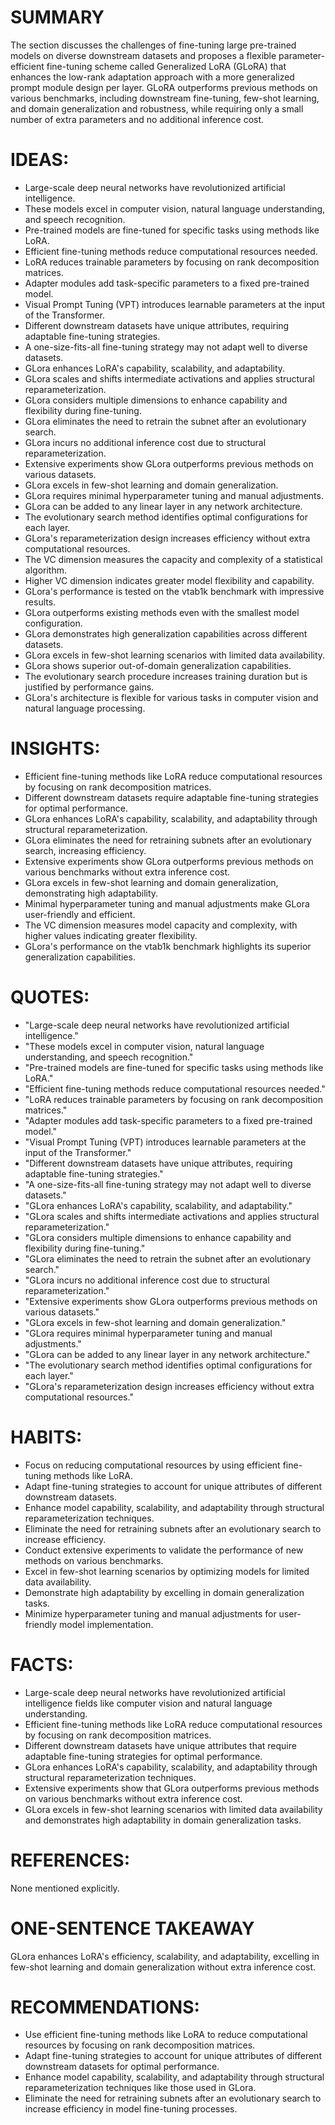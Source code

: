# SUMMARY
The section discusses the challenges of fine-tuning large pre-trained models on diverse downstream datasets and proposes a flexible parameter-efficient fine-tuning scheme called Generalized LoRA (GLoRA) that enhances the low-rank adaptation approach with a more generalized prompt module design per layer. GLoRA outperforms previous methods on various benchmarks, including downstream fine-tuning, few-shot learning, and domain generalization and robustness, while requiring only a small number of extra parameters and no additional inference cost.

# IDEAS:
- Large-scale deep neural networks have revolutionized artificial intelligence.
- These models excel in computer vision, natural language understanding, and speech recognition.
- Pre-trained models are fine-tuned for specific tasks using methods like LoRA.
- Efficient fine-tuning methods reduce computational resources needed.
- LoRA reduces trainable parameters by focusing on rank decomposition matrices.
- Adapter modules add task-specific parameters to a fixed pre-trained model.
- Visual Prompt Tuning (VPT) introduces learnable parameters at the input of the Transformer.
- Different downstream datasets have unique attributes, requiring adaptable fine-tuning strategies.
- A one-size-fits-all fine-tuning strategy may not adapt well to diverse datasets.
- GLora enhances LoRA's capability, scalability, and adaptability.
- GLora scales and shifts intermediate activations and applies structural reparameterization.
- GLora considers multiple dimensions to enhance capability and flexibility during fine-tuning.
- GLora eliminates the need to retrain the subnet after an evolutionary search.
- GLora incurs no additional inference cost due to structural reparameterization.
- Extensive experiments show GLora outperforms previous methods on various datasets.
- GLora excels in few-shot learning and domain generalization.
- GLora requires minimal hyperparameter tuning and manual adjustments.
- GLora can be added to any linear layer in any network architecture.
- The evolutionary search method identifies optimal configurations for each layer.
- GLora's reparameterization design increases efficiency without extra computational resources.
- The VC dimension measures the capacity and complexity of a statistical algorithm.
- Higher VC dimension indicates greater model flexibility and capability.
- GLora's performance is tested on the vtab1k benchmark with impressive results.
- GLora outperforms existing methods even with the smallest model configuration.
- GLora demonstrates high generalization capabilities across different datasets.
- GLora excels in few-shot learning scenarios with limited data availability.
- GLora shows superior out-of-domain generalization capabilities.
- The evolutionary search procedure increases training duration but is justified by performance gains.
- GLora's architecture is flexible for various tasks in computer vision and natural language processing.

# INSIGHTS:
- Efficient fine-tuning methods like LoRA reduce computational resources by focusing on rank decomposition matrices.
- Different downstream datasets require adaptable fine-tuning strategies for optimal performance.
- GLora enhances LoRA's capability, scalability, and adaptability through structural reparameterization.
- GLora eliminates the need for retraining subnets after an evolutionary search, increasing efficiency.
- Extensive experiments show GLora outperforms previous methods on various benchmarks without extra inference cost.
- GLora excels in few-shot learning and domain generalization, demonstrating high adaptability.
- Minimal hyperparameter tuning and manual adjustments make GLora user-friendly and efficient.
- The VC dimension measures model capacity and complexity, with higher values indicating greater flexibility.
- GLora's performance on the vtab1k benchmark highlights its superior generalization capabilities.

# QUOTES:
- "Large-scale deep neural networks have revolutionized artificial intelligence."
- "These models excel in computer vision, natural language understanding, and speech recognition."
- "Pre-trained models are fine-tuned for specific tasks using methods like LoRA."
- "Efficient fine-tuning methods reduce computational resources needed."
- "LoRA reduces trainable parameters by focusing on rank decomposition matrices."
- "Adapter modules add task-specific parameters to a fixed pre-trained model."
- "Visual Prompt Tuning (VPT) introduces learnable parameters at the input of the Transformer."
- "Different downstream datasets have unique attributes, requiring adaptable fine-tuning strategies."
- "A one-size-fits-all fine-tuning strategy may not adapt well to diverse datasets."
- "GLora enhances LoRA's capability, scalability, and adaptability."
- "GLora scales and shifts intermediate activations and applies structural reparameterization."
- "GLora considers multiple dimensions to enhance capability and flexibility during fine-tuning."
- "GLora eliminates the need to retrain the subnet after an evolutionary search."
- "GLora incurs no additional inference cost due to structural reparameterization."
- "Extensive experiments show GLora outperforms previous methods on various datasets."
- "GLora excels in few-shot learning and domain generalization."
- "GLora requires minimal hyperparameter tuning and manual adjustments."
- "GLora can be added to any linear layer in any network architecture."
- "The evolutionary search method identifies optimal configurations for each layer."
- "GLora's reparameterization design increases efficiency without extra computational resources."

# HABITS:
- Focus on reducing computational resources by using efficient fine-tuning methods like LoRA.
- Adapt fine-tuning strategies to account for unique attributes of different downstream datasets.
- Enhance model capability, scalability, and adaptability through structural reparameterization techniques.
- Eliminate the need for retraining subnets after an evolutionary search to increase efficiency.
- Conduct extensive experiments to validate the performance of new methods on various benchmarks.
- Excel in few-shot learning scenarios by optimizing models for limited data availability.
- Demonstrate high adaptability by excelling in domain generalization tasks.
- Minimize hyperparameter tuning and manual adjustments for user-friendly model implementation.

# FACTS:
- Large-scale deep neural networks have revolutionized artificial intelligence fields like computer vision and natural language understanding.
- Efficient fine-tuning methods like LoRA reduce computational resources by focusing on rank decomposition matrices.
- Different downstream datasets have unique attributes that require adaptable fine-tuning strategies for optimal performance.
- GLora enhances LoRA's capability, scalability, and adaptability through structural reparameterization techniques.
- Extensive experiments show that GLora outperforms previous methods on various benchmarks without extra inference cost.
- GLora excels in few-shot learning scenarios with limited data availability and demonstrates high adaptability in domain generalization tasks.

# REFERENCES:
None mentioned explicitly.

# ONE-SENTENCE TAKEAWAY
GLora enhances LoRA's efficiency, scalability, and adaptability, excelling in few-shot learning and domain generalization without extra inference cost.

# RECOMMENDATIONS:
- Use efficient fine-tuning methods like LoRA to reduce computational resources by focusing on rank decomposition matrices.
- Adapt fine-tuning strategies to account for unique attributes of different downstream datasets for optimal performance.
- Enhance model capability, scalability, and adaptability through structural reparameterization techniques like those used in GLora.
- Eliminate the need for retraining subnets after an evolutionary search to increase efficiency in model fine-tuning processes.